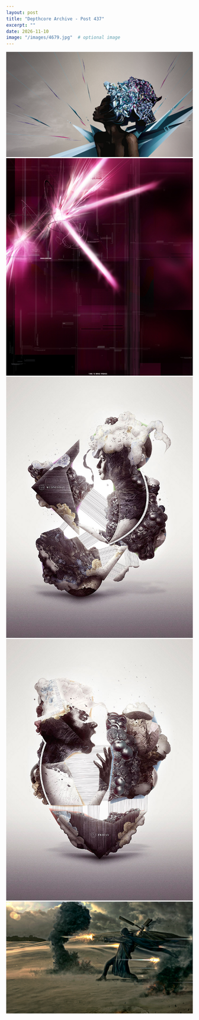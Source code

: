 ```yaml
---
layout: post
title: "Depthcore Archive - Post 437"
excerpt: ""
date: 2026-11-10
image: "/images/4679.jpg"  # optional image
---
```


<img src="/images/4679.jpg">
<img src="/images/468.jpg" alt="468.jpg"/>
<img src="/images/4680.jpg" alt="4680.jpg"/>
<img src="/images/4681.jpg" alt="4681.jpg"/>
<img src="/images/4682.jpg" alt="4682.jpg"/>
